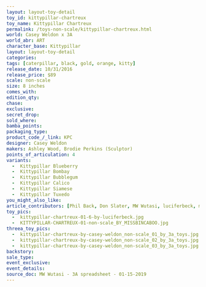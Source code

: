 ```yaml
---
layout: layout-toy-detail 
toy_id: kittypillar-chartreux
toy_name: Kittypillar Chartreux
permalink: /toys-non-scale/kittypillar-chartreux.html
world: Casey Weldon x 3A
world_abr: ART
character_base: Kittypillar
layout: layout-toy-detail
categories: 
tags: [caterpillar, black, gold, orange, kitty]
release_date: 10/31/2016
release_price: $89 
scale: non-scale
size: 8 inches
comes_with: 
edition_qty: 
chase: 
exclusive: 
secret_drop: 
sold_where: 
bamba_points: 
packaging_type: 
product_code_/_link: KPC
designer: Casey Weldon
makers: Ashley Wood, Brodie Perkins (Sculptor)
points_of_articulation: 4
variants: 
  -  Kittypillar Blueberry
  -  Kittypillar Bombay
  -  Kittypillar Bubblegum
  -  Kittypillar Calico
  -  Kittypillar Siamese
  -  Kittypillar Tuxedo
you_might_also_like: 
article_contributors: [Phil Back, Don Slater, MW Wutasi, luciferbeck, missbincaboo]
toy_pics: 
  -  kittypillar-chartreux-01-6-by-luciferbeck.jpg
  -  KITTYPILLAR-CHARTREUX-01-non-scale_BY_MISSBINCABOO.jpg
threea_toy_pics:
  -  kittypillar-chartreux-by-casey-weldon_non-scale_01_by_3a_toys.jpg
  -  kittypillar-chartreux-by-casey-weldon_non-scale_02_by_3a_toys.jpg
  -  kittypillar-chartreux-by-casey-weldon_non-scale_03_by_3a_toys.jpg
backstory: 
sale_type: 
event_exclusive: 
event_details: 
source_doc: MW Wutasi - 3A spreadsheet - 01-15-2019
---
```

